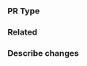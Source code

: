 <!--
Please complete the relevant sections.
You may also consider adding the following sections if applicable:
### Motivation
### What is the current behavior?
### What is the new behavior?
### How to test
### Other information
### Future improvements
-->

### PR Type
<!--
Please pick all that apply and remove unnecessary sections.
Also remove anything unnecessary from the parentheses.
- Bug fix
- Feature
- Documentation
- Testing
- Localization / Internationalization
- Refactoring, reformatting, cleanup
- Dependency version updates
- Configuration (build, project, repository, CI/CD, ...)
- Project documents (readme, ...)
- Other (please describe): _______
-->


### Related
<!-- If applicable, add links to related issues or pull requests. -->


### Describe changes
<!-- Describe the changes you have made. -->
